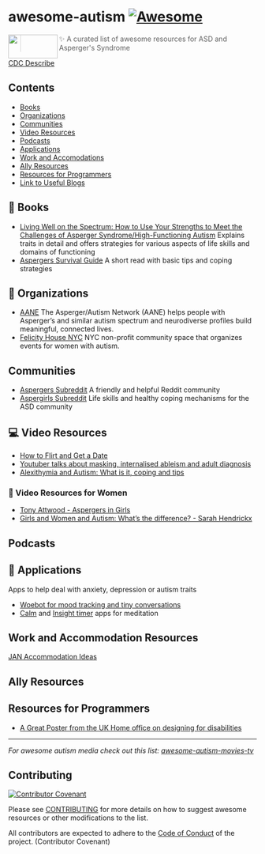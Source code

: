 # awesome-autism    [![Awesome](https://awesome.re/badge-flat.svg)](https://awesome.re)
<img src="https://upload.wikimedia.org/wikipedia/commons/thumb/4/4e/Pastel_Neurodiversity_Symbol.png/1200px-Pastel_Neurodiversity_Symbol.png" align="left" height="48" width="100" >

> :sparkles: A curated list of awesome resources for ASD and Asperger's Syndrome

[CDC Describe](cdc.gov/autism/about/)

## Contents

- [Books](#blue_book-books)
- [Organizations](#office-organizations)
- [Communities](#communities)
- [Video Resources](#computer-video-resources)
- [Podcasts](#podcasts)
- [Applications](#iphone-applications)
- [Work and Accomodations](#work-and-accomodation-resources)
- [Ally Resources](#ally-resources)
- [Resources for Programmers](#resources-for-programmers)
- [Link to Useful Blogs](BlogPosts.md)

## :blue_book: Books

- [Living Well on the Spectrum: How to Use Your Strengths to Meet the Challenges of Asperger Syndrome/High-Functioning Autism](https://www.goodreads.com/book/show/9245294-living-well-on-the-spectrum)
Explains traits in detail and offers strategies for various aspects of life skills and domains of functioning
- [Aspergers Survival Guide](https://www-users.cs.york.ac.uk/alistair/survival/survival.pdf) A short read with basic tips and coping strategies

## :office: Organizations

- [AANE](https://www.aane.org/) The Asperger/Autism Network (AANE) helps people with Asperger’s and similar autism spectrum and neurodiverse profiles build meaningful, connected lives.
- [Felicity House NYC](https://felicity-house.org/) NYC non-profit community space that organizes events for women with autism.

## Communities

- [Aspergers Subreddit](https://www.reddit.com/r/aspergers/) A friendly and helpful Reddit community
- [Aspergirls Subreddit](https://www.reddit.com/r/aspergirls/) Life skills and healthy coping mechanisms for the ASD community

## :computer: Video Resources

- [How to Flirt and Get a Date](https://www.youtube.com/watch?v=eIqFrbgBEQY)
- [Youtuber talks about masking, internalised ableism and adult diagnosis](https://www.youtube.com/watch?v=qXynK-rfAnA)
- [Alexithymia and Autism: What is it, coping and tips](https://www.youtube.com/watch?v=Fl-aKRdzLyQ)

### :woman: Video Resources for Women

- [Tony Attwood - Aspergers in Girls](https://www.youtube.com/watch?v=wfOHnt4PMFo)
- [Girls and Women and Autism: What’s the difference? - Sarah Hendrickx](https://www.youtube.com/watch?v=yKzWbDPisNk)

## Podcasts

## :iphone: Applications

Apps to help deal with anxiety, depression or autism traits
- [Woebot for mood tracking and tiny conversations](https://woebot.io/)
- [Calm](https://www.calm.com/) and [Insight timer](https://insighttimer.com/) apps for meditation 

## Work and Accommodation Resources

[JAN Accommodation Ideas](https://askjan.org/disabilities/Autism-Spectrum.cfm?cssearch=2619754_1)

## Ally Resources

## Resources for Programmers

- [A Great Poster from the UK Home office on designing for disabilities](https://github.com/UKHomeOffice/posters/blob/master/accessibility/dos-donts/posters_en-UK/accessibility-posters-set.pdf)

---

*For awesome autism media check out this list: [awesome-autism-movies-tv](https://github.com/aspergirl-git/awesome-autism-movies-tv)*
## Contributing
[![Contributor Covenant](https://img.shields.io/badge/Contributor%20Covenant-v2.0%20adopted-ff69b4.svg)](CODE_OF_CONDUCT.md)

Please see [CONTRIBUTING](CONTRIBUTING.md) for more details on how to suggest awesome resources or other modifications to the list. 

All contributors are expected to adhere to the [Code of Conduct](CODE_OF_CONDUCT.md) of the project. (Contributor Covenant)
